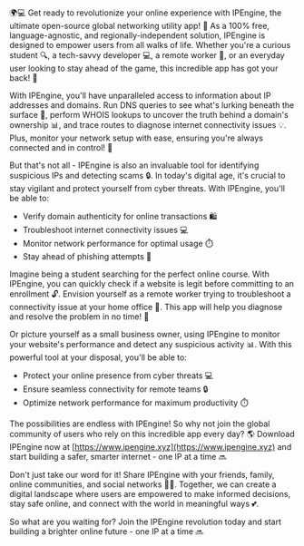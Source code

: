 🌍💻 Get ready to revolutionize your online experience with IPEngine, the ultimate open-source global networking utility app! 🚀 As a 100% free, language-agnostic, and regionally-independent solution, IPEngine is designed to empower users from all walks of life. Whether you're a curious student 🔍, a tech-savvy developer 💻, a remote worker 📡, or an everyday user looking to stay ahead of the game, this incredible app has got your back! 👊

With IPEngine, you'll have unparalleled access to information about IP addresses and domains. Run DNS queries to see what's lurking beneath the surface 🔮, perform WHOIS lookups to uncover the truth behind a domain's ownership 📊, and trace routes to diagnose internet connectivity issues 💡. Plus, monitor your network setup with ease, ensuring you're always connected and in control! 📱

But that's not all - IPEngine is also an invaluable tool for identifying suspicious IPs and detecting scams 🔒. In today's digital age, it's crucial to stay vigilant and protect yourself from cyber threats. With IPEngine, you'll be able to:

* Verify domain authenticity for online transactions 🛍️
* Troubleshoot internet connectivity issues 💻
* Monitor network performance for optimal usage ⏱️
* Stay ahead of phishing attempts 🚫

Imagine being a student searching for the perfect online course. With IPEngine, you can quickly check if a website is legit before committing to an enrollment 🔓. Envision yourself as a remote worker trying to troubleshoot a connectivity issue at your home office 🏡. This app will help you diagnose and resolve the problem in no time! 💪

Or picture yourself as a small business owner, using IPEngine to monitor your website's performance and detect any suspicious activity 📊. With this powerful tool at your disposal, you'll be able to:

* Protect your online presence from cyber threats 💻
* Ensure seamless connectivity for remote teams 🔒
* Optimize network performance for maximum productivity ⏱️

The possibilities are endless with IPEngine! So why not join the global community of users who rely on this incredible app every day? 🌎 Download IPEngine now at [https://www.ipengine.xyz](https://www.ipengine.xyz) and start building a safer, smarter internet - one IP at a time 🔜

Don't just take our word for it! Share IPEngine with your friends, family, online communities, and social networks 📱👫. Together, we can create a digital landscape where users are empowered to make informed decisions, stay safe online, and connect with the world in meaningful ways 💕.

So what are you waiting for? Join the IPEngine revolution today and start building a brighter online future - one IP at a time 🔜